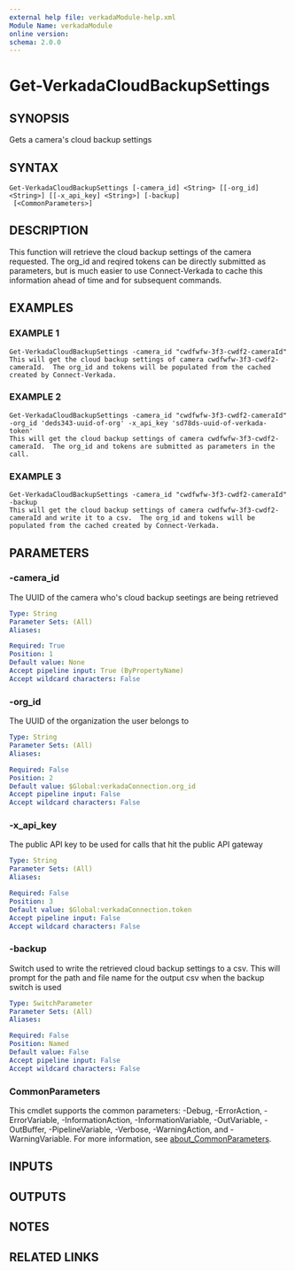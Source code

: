 ```yaml
---
external help file: verkadaModule-help.xml
Module Name: verkadaModule
online version:
schema: 2.0.0
---
```


# Get-VerkadaCloudBackupSettings

## SYNOPSIS
Gets a camera's cloud backup settings

## SYNTAX

```
Get-VerkadaCloudBackupSettings [-camera_id] <String> [[-org_id] <String>] [[-x_api_key] <String>] [-backup]
 [<CommonParameters>]
```

## DESCRIPTION
This function will retrieve the cloud backup settings of the camera requested.
The org_id and reqired tokens can be directly submitted as parameters, but is much easier to use Connect-Verkada to cache this information ahead of time and for subsequent commands.

## EXAMPLES

### EXAMPLE 1
```
Get-VerkadaCloudBackupSettings -camera_id "cwdfwfw-3f3-cwdf2-cameraId"
This will get the cloud backup settings of camera cwdfwfw-3f3-cwdf2-cameraId.  The org_id and tokens will be populated from the cached created by Connect-Verkada.
```

### EXAMPLE 2
```
Get-VerkadaCloudBackupSettings -camera_id "cwdfwfw-3f3-cwdf2-cameraId" -org_id 'deds343-uuid-of-org' -x_api_key 'sd78ds-uuid-of-verkada-token'
This will get the cloud backup settings of camera cwdfwfw-3f3-cwdf2-cameraId.  The org_id and tokens are submitted as parameters in the call.
```

### EXAMPLE 3
```
Get-VerkadaCloudBackupSettings -camera_id "cwdfwfw-3f3-cwdf2-cameraId" -backup
This will get the cloud backup settings of camera cwdfwfw-3f3-cwdf2-cameraId and write it to a csv.  The org_id and tokens will be populated from the cached created by Connect-Verkada.
```

## PARAMETERS

### -camera_id
The UUID of the camera who's cloud backup seetings are being retrieved

```yaml
Type: String
Parameter Sets: (All)
Aliases:

Required: True
Position: 1
Default value: None
Accept pipeline input: True (ByPropertyName)
Accept wildcard characters: False
```

### -org_id
The UUID of the organization the user belongs to

```yaml
Type: String
Parameter Sets: (All)
Aliases:

Required: False
Position: 2
Default value: $Global:verkadaConnection.org_id
Accept pipeline input: False
Accept wildcard characters: False
```

### -x_api_key
The public API key to be used for calls that hit the public API gateway

```yaml
Type: String
Parameter Sets: (All)
Aliases:

Required: False
Position: 3
Default value: $Global:verkadaConnection.token
Accept pipeline input: False
Accept wildcard characters: False
```

### -backup
Switch used to write the retrieved cloud backup settings to a csv. 
This will prompt for the path and file name for the output csv when the backup switch is used

```yaml
Type: SwitchParameter
Parameter Sets: (All)
Aliases:

Required: False
Position: Named
Default value: False
Accept pipeline input: False
Accept wildcard characters: False
```

### CommonParameters
This cmdlet supports the common parameters: -Debug, -ErrorAction, -ErrorVariable, -InformationAction, -InformationVariable, -OutVariable, -OutBuffer, -PipelineVariable, -Verbose, -WarningAction, and -WarningVariable. For more information, see [about_CommonParameters](http://go.microsoft.com/fwlink/?LinkID=113216).

## INPUTS

## OUTPUTS

## NOTES

## RELATED LINKS

